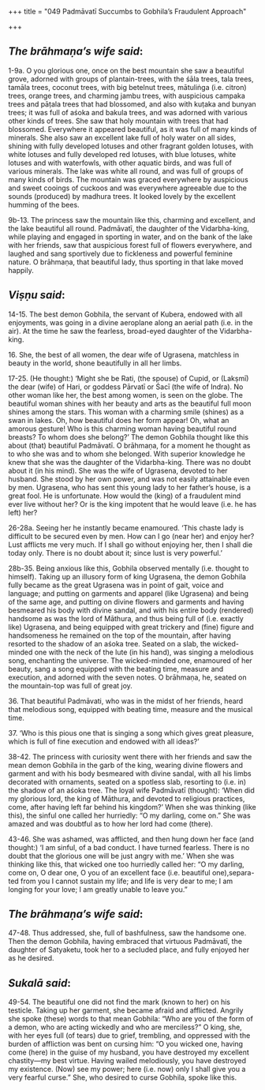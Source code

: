 +++
title = "049  Padmāvatī Succumbs to Gobhila’s Fraudulent Approach"

+++
 

## *The brāhmaṇa’s wife said*:

1-9a. O you glorious one, once on the best mountain she saw a beautiful grove, adorned with groups of plantain-trees, with the śāla trees, tala trees, tamāla trees, coconut trees, with big betelnut trees, mātuliṅga (i.e. citron) trees, orange trees, and charming jambu trees, with auspicious campaka trees and pāṭala trees that had blossomed, and also with kuṭaka and bunyan trees; it was full of aśoka and bakula trees, and was adorned with various other kinds of trees. She saw that holy mountain with trees that had blossomed. Everywhere it appeared beautiful, as it was full of many kinds of minerals. She also saw an excellent lake full of holy water on all sides, shining with fully developed lotuses and other fragrant golden lotuses, with white lotuses and fully developed red lotuses, with blue lotuses, white lotuses and with waterfowls, with other aquatic birds, and was full of various minerals. The lake was white all round, and was full of groups of many kinds of birds. The mountain was graced everywhere by auspicious and sweet cooings of cuckoos and was everywhere agreeable due to the sounds (produced) by madhura trees. It looked lovely by the excellent humming of the bees.

9b-13. The princess saw the mountain like this, charming and excellent, and the lake beautiful all round. Padmāvatī, the daughter of the Vidarbha-king, while playing and engaged in sporting in water, and on the bank of the lake with her friends, saw that auspicious forest full of flowers everywhere, and laughed and sang sportively due to fickleness and powerful feminine nature. O brāhmaṇa, that beautiful lady, thus sporting in that lake moved happily.

## *Viṣṇu said*:

14-15. The best demon Gobhila, the servant of Kubera, endowed with all enjoyments, was going in a divine aeroplane along an aerial path (i.e. in the air). At the time he saw the fearless, broad-eyed daughter of the Vidarbha-king.

16\. She, the best of all women, the dear wife of Ugrasena, matchless in beauty in the world, shone beautifully in all her limbs.

17-25. (He thought:) ‘Might she be Rati, (the spouse) of Cupid, or (Lakṣmī) the dear (wife) of Hari, or goddess Pārvatī or Śacī (the wife of Indra). No other woman like her, the best among women, is seen on the globe. The beautiful woman shines with her beauty and arts as the beautiful full moon shines among the stars. This woman with a charming smile (shines) as a swan in lakes. Oh, how beautiful does her form appear! Oh, what an amorous gesture! Who is this charming woman having beautiful round breasts? To whom does she belong?’ The demon Gobhila thought like this about (that) beautiful Padmāvatī. O brāhmaṇa, for a moment he thought as to who she was and to whom she belonged. With superior knowledge he knew that she was the daughter of the Vidarbha-king. There was no doubt about it (in his mind). She was the wife of Ugrasena, devoted to her husband. She stood by her own power, and was not easily attainable even by men. Ugrasena, who has sent this young lady to her father’s house, is a great fool. He is unfortunate. How would the (king) of a fraudulent mind ever live without her? Or is the king impotent that he would leave (i.e. he has left) her?

26-28a. Seeing her he instantly became enamoured. ‘This chaste lady is difficult to be secured even by men. How can I go (near her) and enjoy her? Lust afflicts me very much. If I shall go without enjoying her, then I shall die today only. There is no doubt about it; since lust is very powerful.’

28b-35. Being anxious like this, Gobhila observed mentally (i.e. thought to himself). Taking up an illusory form of king Ugrasena, the demon Gobhila fully became as the great Ugrasena was in point of gait, voice and language; and putting on garments and apparel (like Ugrasena) and being of the same age, and putting on divine flowers and garments and having besmeared his body with divine sandal, and with his entire body (rendered) handsome as was the lord of Māthura, and thus being full of (i.e. exactly like) Ugrasena, and being equipped with great trickery and (fine) figure and handsomeness he remained on the top of the mountain, after having resorted to the shadow of an aśoka tree. Seated on a slab, the wicked-minded one with the neck of the lute (in his hand), was singing a melodious song, enchanting the universe. The wicked-minded one, enamoured of her beauty, sang a song equipped with the beating time, measure and execution, and adorned with the seven notes. O brāhmaṇa, he, seated on the mountain-top was full of great joy.

36\. That beautiful Padmāvati, who was in the midst of her friends, heard that melodious song, equipped with beating time, measure and the musical time.

37\. ‘Who is this pious one that is singing a song which gives great pleasure, which is full of fine execution and endowed with all ideas?’

38-42. The princess with curiosity went there with her friends and saw the mean demon Gobhila in the garb of the king, wearing divine flowers and garment and with his body besmeared with divine sandal, with all his limbs decorated with ornaments, seated on a spotless slab, resorting to (i.e. in) the shadow of an aśoka tree. The loyal wife Padmāvatī (thought): ‘When did my glorious lord, the king of Māthura, and devoted to religious practices, come, after having left far behind his kingdom?’ When she was thinking (like this), the sinful one called her hurriedly: “O my darling, come on.” She was amazed and was doubtful as to how her lord had come (there).

43-46. She was ashamed, was afflicted, and then hung down her face (and thought:) ‘I am sinful, of a bad conduct. I have turned fearless. There is no doubt that the glorious one will be just angry with me.’ When she was thinking like this, that wicked one too hurriedly called her: “O my darling, come on, O dear one, O you of an excellent face (i.e. beautiful one),separa-ted from you I cannot sustain my life; and life is very dear to me; I am longing for your love; I am greatly unable to leave you.”

## *The brāhmaṇa’s wife said*:

47-48. Thus addressed, she, full of bashfulness, saw the handsome one. Then the demon Gobhila, having embraced that virtuous Padmāvatī, the daughter of Satyaketu, took her to a secluded place, and fully enjoyed her as he desired.

## *Sukalā said*:

49-54. The beautiful one did not find the mark (known to her) on his testicle. Taking up her garment, she became afraid and afflicted. Angrily she spoke (these) words to that mean Gobhila: “Who are you of the form of a demon, who are acting wickedly and who are merciless?” O king, she, with her eyes full (of tears) due to grief, trembling, and oppressed with the burden of affliction was bent on cursing him: “O you wicked one, having come (here) in the guise of my husband, you have destroyed my excellent chastity—my best virtue. Having wailed melodiously, you have destroyed my existence. (Now) see my power; here (i.e. now) only I shall give you a very fearful curse.” She, who desired to curse Gobhila, spoke like this.


